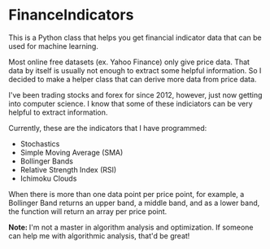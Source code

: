 # FinanceIndicators
This is a Python class that helps you get financial indicator data that can be used for machine learning. 

Most online free datasets (ex. Yahoo Finance) only give price data. That data by itself is usually not enough to extract some helpful information. So I decided to make a helper class that can derive more data from price data. 

I've been trading stocks and forex for since 2012, however, just now getting into computer science. I know that some of these indiciators can be very helpful to extract information. 

Currently, these are the indicators that I have programmed:
<ul>
<li>Stochastics</li>
<li>Simple Moving Average (SMA)</li>
<li>Bollinger Bands</li>
<li>Relative Strength Index (RSI)</li>
<li>Ichimoku Clouds</li>
</ul>

When there is more than one data point per price point, for example, a Bollinger Band returns an upper band, a middle band, and as a lower band, the function will return an array per price point. 

<b>Note: </b>I'm not a master in algorithm analysis and optimization. If someone can help me with algorithmic analysis, that'd be great!
